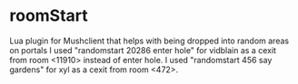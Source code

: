 # roomStart
Lua plugin for Mushclient that helps with being dropped into random areas on portals
I used "randomstart 20286 enter hole" for vidblain as a cexit from room <11910> instead of enter hole.
I used "randomstart 456 say gardens" for xyl as a cexit from room <472>.
